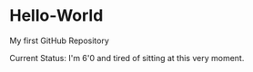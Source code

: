 # Hello-World
My first GitHub Repository

Current Status: I'm 6'0 and tired of sitting at this very moment.
